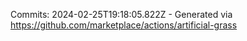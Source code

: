 Commits: 2024-02-25T19:18:05.822Z - Generated via https://github.com/marketplace/actions/artificial-grass
<br>
